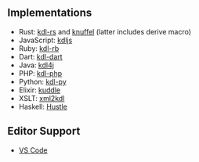 <section class="kdl-section" id="implementations">

## Implementations

* Rust: [kdl-rs](https://github.com/kdl-org/kdl-rs) and [knuffel](https://crates.io/crates/knuffel/) (latter includes derive macro)
* JavaScript: [kdljs](https://github.com/kdl-org/kdljs)
* Ruby: [kdl-rb](https://github.com/danini-the-panini/kdl-rb)
* Dart: [kdl-dart](https://github.com/danini-the-panini/kdl-dart)
* Java: [kdl4j](https://github.com/hkolbeck/kdl4j)
* PHP: [kdl-php](https://github.com/kdl-org/kdl-php)
* Python: [kdl-py](https://github.com/daeken/kdl-py)
* Elixir: [kuddle](https://github.com/IceDragon200/kuddle)
* XSLT: [xml2kdl](https://github.com/Devasta/XML2KDL)
* Haskell: [Hustle](https://github.com/fuzzypixelz/Hustle)

## Editor Support

* [VS Code](https://marketplace.visualstudio.com/items?itemName=kdl-org.kdl&ssr=false#review-details)

</section>
